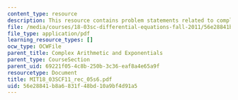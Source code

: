 ```yaml
---
content_type: resource
description: This resource contains problem statements related to complex arithmetic.
file: /media/courses/18-03sc-differential-equations-fall-2011/56e28841b8a6831f48bd10a9bf4d91a5_MIT18_03SCF11_rec_05s6.pdf
file_type: application/pdf
learning_resource_types: []
ocw_type: OCWFile
parent_title: Complex Arithmetic and Exponentials
parent_type: CourseSection
parent_uid: 69221f05-4c8b-250b-3c36-eaf8a4e65a9f
resourcetype: Document
title: MIT18_03SCF11_rec_05s6.pdf
uid: 56e28841-b8a6-831f-48bd-10a9bf4d91a5
---
```

